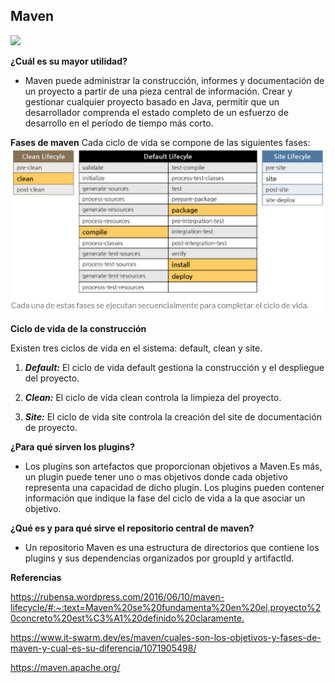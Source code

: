 ## Maven
![](https://upload.wikimedia.org/wikipedia/commons/0/0b/Maven_logo.svg)

**¿Cuál es su mayor utilidad?**

* Maven puede administrar la construcción, informes y documentación de un proyecto a partir de una pieza central de información. Crear y gestionar cualquier proyecto basado en Java, permitir que un desarrollador comprenda el estado completo de un esfuerzo de desarrollo en el período de tiempo más corto.

**Fases de maven**
Cada ciclo de vida se compone de las siguientes fases:
![](https://github.com/Cesar-Ortiz/Lab2-CVDS/blob/master/Fases.PNG)

**Ciclo de vida de la construcción**

Existen tres ciclos de vida en el sistema: default, clean y site. 

1. ***Default:*** El ciclo de vida default gestiona la construcción y el despliegue del proyecto.

2. ***Clean:*** El ciclo de vida clean controla la limpieza del proyecto.

3. ***Site:*** El ciclo de vida site controla la creación del site de documentación de proyecto.

**¿Para qué sirven los plugins?**

* Los plugins son artefactos que proporcionan objetivos a Maven.Es más, un plugin puede tener uno o mas objetivos donde cada objetivo representa una capacidad de dicho plugin. 
Los plugins pueden contener información que indique la fase del ciclo de vida a la que asociar un objetivo. 

**¿Qué es y para qué sirve el repositorio central de maven?**

* Un repositorio Maven es una estructura de directorios que contiene los plugins y sus dependencias organizados por groupId y artifactId.

**Referencias**

<https://rubensa.wordpress.com/2016/06/10/maven-lifecycle/#:~:text=Maven%20se%20fundamenta%20en%20el,proyecto%20concreto%20est%C3%A1%20definido%20claramente.>

<https://www.it-swarm.dev/es/maven/cuales-son-los-objetivos-y-fases-de-maven-y-cual-es-su-diferencia/1071905498/>

<https://maven.apache.org/>





